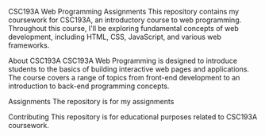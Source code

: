 CSC193A Web Programming Assignments
This repository contains my coursework for CSC193A, an introductory course to web programming. Throughout this course, I'll be exploring fundamental concepts of web development, including HTML, CSS, JavaScript, and various web frameworks.

About CSC193A
CSC193A Web Programming is designed to introduce students to the basics of building interactive web pages and applications. The course covers a range of topics from front-end development to an introduction to back-end programming concepts.

Assignments
The repository is for my assignments


Contributing
This repository is for educational purposes related to CSC193A coursework. 
